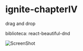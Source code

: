 # ignite-chapterIV
drag and drop

biblioteca:
react-beautiful-dnd


![ScreenShot](https://github.com/brunafinSD/ignite-chapterIV/blob/main/src/image.png?raw=true)